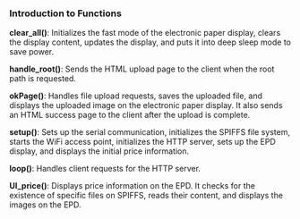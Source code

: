 ### Introduction to Functions
**clear_all()**:
Initializes the fast mode of the electronic paper display, clears the display content, updates the display, and puts it into deep sleep mode to save power.

**handle_root()**:
Sends the HTML upload page to the client when the root path is requested.

**okPage()**:
Handles file upload requests, saves the uploaded file, and displays the uploaded image on the electronic paper display. It also sends an HTML success page to the client after the upload is complete.

**setup()**:
Sets up the serial communication, initializes the SPIFFS file system, starts the WiFi access point, initializes the HTTP server, sets up the EPD display, and displays the initial price information.

**loop()**:
Handles client requests for the HTTP server.

**UI_price()**:
Displays price information on the EPD. It checks for the existence of specific files on SPIFFS, reads their content, and displays the images on the EPD.